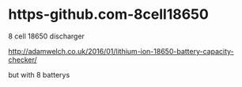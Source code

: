 # https-github.com-8cell18650
8 cell 18650 discharger


http://adamwelch.co.uk/2016/01/lithium-ion-18650-battery-capacity-checker/

but with 8 batterys
